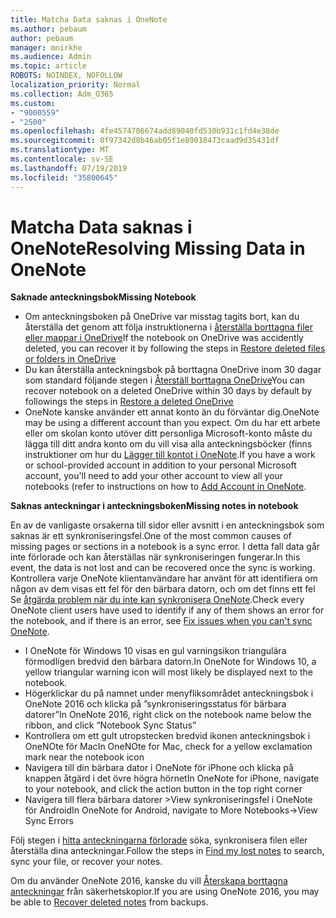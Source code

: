 ```yaml
---
title: Matcha Data saknas i OneNote
ms.author: pebaum
author: pebaum
manager: mnirkhe
ms.audience: Admin
ms.topic: article
ROBOTS: NOINDEX, NOFOLLOW
localization_priority: Normal
ms.collection: Adm_O365
ms.custom:
- "9000559"
- "2500"
ms.openlocfilehash: 4fe4574786674add89040fd530b931c1fd4e38de
ms.sourcegitcommit: 8f97342d8b46ab05f1e89018473caad9d35431df
ms.translationtype: MT
ms.contentlocale: sv-SE
ms.lasthandoff: 07/19/2019
ms.locfileid: "35800645"
---
```

# <a name="resolving-missing-data-in-onenote"></a><span data-ttu-id="e4b05-102">Matcha Data saknas i OneNote</span><span class="sxs-lookup"><span data-stu-id="e4b05-102">Resolving Missing Data in OneNote</span></span>

<span data-ttu-id="e4b05-103">**Saknade anteckningsbok**</span><span class="sxs-lookup"><span data-stu-id="e4b05-103">**Missing Notebook**</span></span>

- <span data-ttu-id="e4b05-104">Om anteckningsboken på OneDrive var misstag tagits bort, kan du återställa det genom att följa instruktionerna i [återställa borttagna filer eller mappar i OneDrive](https://support.office.com/article/949ada80-0026-4db3-a953-c99083e6a84f)</span><span class="sxs-lookup"><span data-stu-id="e4b05-104">If the notebook on OneDrive was accidently deleted, you can recover it by following the steps in [Restore deleted files or folders in OneDrive](https://support.office.com/article/949ada80-0026-4db3-a953-c99083e6a84f)</span></span>
- <span data-ttu-id="e4b05-105">Du kan återställa anteckningsbok på borttagna OneDrive inom 30 dagar som standard följande stegen i [Återställ borttagna OneDrive](https://docs.microsoft.com/onedrive/restore-deleted-onedrive)</span><span class="sxs-lookup"><span data-stu-id="e4b05-105">You can recover notebook on a deleted OneDrive within 30 days by default by followings the steps in [Restore a deleted OneDrive](https://docs.microsoft.com/onedrive/restore-deleted-onedrive)</span></span>
- <span data-ttu-id="e4b05-106">OneNote kanske använder ett annat konto än du förväntar dig.</span><span class="sxs-lookup"><span data-stu-id="e4b05-106">OneNote may be using a different account than you expect.</span></span> <span data-ttu-id="e4b05-107">Om du har ett arbete eller om skolan konto utöver ditt personliga Microsoft-konto måste du lägga till ditt andra konto om du vill visa alla anteckningsböcker (finns instruktioner om hur du [Lägger till kontot i OneNote](https://support.office.com/article/5afff855-54ee-47e4-a773-db048d4ac299).</span><span class="sxs-lookup"><span data-stu-id="e4b05-107">If you have a work or school-provided account in addition to your personal Microsoft account, you'll need to add your other account to view all your notebooks (refer to instructions on how to [Add Account in OneNote](https://support.office.com/article/5afff855-54ee-47e4-a773-db048d4ac299).</span></span>

<span data-ttu-id="e4b05-108">**Saknas anteckningar i anteckningsboken**</span><span class="sxs-lookup"><span data-stu-id="e4b05-108">**Missing notes in notebook**</span></span>

<span data-ttu-id="e4b05-109">En av de vanligaste orsakerna till sidor eller avsnitt i en anteckningsbok som saknas är ett synkroniseringsfel.</span><span class="sxs-lookup"><span data-stu-id="e4b05-109">One of the most common causes of missing pages or sections in a notebook is a sync error.</span></span> <span data-ttu-id="e4b05-110">I detta fall data går inte förlorade och kan återställas när synkroniseringen fungerar.</span><span class="sxs-lookup"><span data-stu-id="e4b05-110">In this event, the data is not lost and can be recovered once the sync is working.</span></span> <span data-ttu-id="e4b05-111">Kontrollera varje OneNote klientanvändare har använt för att identifiera om någon av dem visas ett fel för den bärbara datorn, och om det finns ett fel Se [åtgärda problem när du inte kan synkronisera OneNote](https://support.office.com/article/299495ef-66d1-448f-90c1-b785a6968d45).</span><span class="sxs-lookup"><span data-stu-id="e4b05-111">Check every OneNote client users have used to identify if any of them shows an error for the notebook, and if there is an error, see [Fix issues when you can't sync OneNote](https://support.office.com/article/299495ef-66d1-448f-90c1-b785a6968d45).</span></span>

- <span data-ttu-id="e4b05-112">I OneNote för Windows 10 visas en gul varningsikon triangulära förmodligen bredvid den bärbara datorn.</span><span class="sxs-lookup"><span data-stu-id="e4b05-112">In OneNote for Windows 10, a yellow triangular warning icon will most likely be displayed next to the notebook.</span></span>
- <span data-ttu-id="e4b05-113">Högerklickar du på namnet under menyfliksområdet anteckningsbok i OneNote 2016 och klicka på ”synkroniseringsstatus för bärbara datorer”</span><span class="sxs-lookup"><span data-stu-id="e4b05-113">In OneNote 2016, right click on the notebook name below the ribbon, and click “Notebook Sync Status”</span></span>
- <span data-ttu-id="e4b05-114">Kontrollera om ett gult utropstecken bredvid ikonen anteckningsbok i OneNOte för Mac</span><span class="sxs-lookup"><span data-stu-id="e4b05-114">In OneNOte for Mac, check for a yellow exclamation mark near the notebook icon</span></span>
- <span data-ttu-id="e4b05-115">Navigera till din bärbara dator i OneNote för iPhone och klicka på knappen åtgärd i det övre högra hörnet</span><span class="sxs-lookup"><span data-stu-id="e4b05-115">In OneNote for iPhone, navigate to your notebook, and click the action button in the top right corner</span></span>
- <span data-ttu-id="e4b05-116">Navigera till flera bärbara datorer >View synkroniseringsfel i OneNote för Android</span><span class="sxs-lookup"><span data-stu-id="e4b05-116">In OneNote for Android, navigate to More Notebooks->View Sync Errors</span></span>

<span data-ttu-id="e4b05-117">Följ stegen i [hitta anteckningarna förlorade](https://support.office.com/article/32cb2bd7-afe7-44d2-a711-398a88421287) söka, synkronisera filen eller återställa dina anteckningar.</span><span class="sxs-lookup"><span data-stu-id="e4b05-117">Follow the steps in [Find my lost notes](https://support.office.com/article/32cb2bd7-afe7-44d2-a711-398a88421287) to search, sync your file, or recover your notes.</span></span>

<span data-ttu-id="e4b05-118">Om du använder OneNote 2016, kanske du vill [Återskapa borttagna anteckningar](https://support.office.com/article/32ed1036-74fd-4c21-bc28-033a486e6b14) från säkerhetskopior.</span><span class="sxs-lookup"><span data-stu-id="e4b05-118">If you are using OneNote 2016, you may be able to [Recover deleted notes](https://support.office.com/article/32ed1036-74fd-4c21-bc28-033a486e6b14) from backups.</span></span>